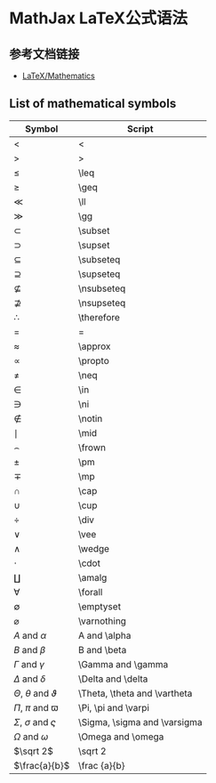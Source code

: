 # MathJax LaTeX公式语法
## 参考文档链接
- [LaTeX/Mathematics](https://en.wikibooks.org/wiki/LaTeX/Mathematics#Symbols)
## List of mathematical symbols
|               Symbol                |            Script             |
| ------------------------------------ | ----------------------------- |
| $<$                                  | <                             |
| $>$                                  | >                             |
| $\leq$                              | \leq                          |
| $\geq$                              | \geq                          |
| $\ll$                                | \ll                           |
| $\gg$                                | \gg                           |
| $\subset$                           | \subset                       |
| $\supset$                           | \supset                       |
| $\subseteq$                         | \subseteq                     |
| $\supseteq$                         | \supseteq                     |
| $\nsubseteq$                        | \nsubseteq                    |
| $\nsupseteq$                        | \nsupseteq                    |
| $\therefore$                        | \therefore                    |
| $=$                                  | =                             |
| $\approx$                           | \approx                       |
| $\propto$                           | \propto                       |
| $\neq$                              | \neq                          |
| $\in$                                | \in                           |
| $\ni$                                | \ni                           |
| $\notin$                            | \notin                        |
| $\mid$                              | \mid                          |
| $\frown$                            | \frown                        |
| $\pm$                                | \pm                           |
| $\mp$                                | \mp                           |
| $\cap$                              | \cap                          |
| $\cup$                              | \cup                          |
| $\div$                              | \div                          |
| $\vee$                              | \vee                          |
| $\wedge$                            | \wedge                        |
| $\cdot$                             | \cdot                         |
| $\amalg$                            | \amalg                        |
| $\forall$                           | \forall                       |
| $\emptyset$                         | \emptyset                     |
| $\varnothing$                       | \varnothing                   |
| $A$ and $\alpha$                    | A and \alpha                  |
| $B$ and $\beta$                     | B and \beta                   |
| $\Gamma$ and $\gamma$              | \Gamma and \gamma             |
| $\Delta$ and $\delta$              | \Delta and \delta             |
| $\Theta$, $\theta$ and $\vartheta$ | \Theta, \theta and \vartheta |
| $\Pi$, $\pi$ and $\varpi$           | \Pi, \pi and \varpi          |
| $\Sigma$, $\sigma$ and $\varsigma$ | \Sigma, \sigma and \varsigma |
| $\Omega$ and $\omega$               | \Omega and \omega             |
| $\sqrt 2$                           | \sqrt 2                       |
| $\frac{a}{b}$                       | \frac {a}{b}                  |

